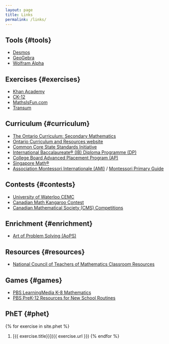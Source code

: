 ```yaml
---
layout: page
title: Links
permalink: /links/
---
```


## Tools {#tools}

* [Desmos](https://www.desmos.com/)
* [GeoGebra](https://www.geogebra.org/geometry)
* [Wolfram Alpha](https://www.wolframalpha.com/)

## Exercises {#exercises}

* [Khan Academy](https://www.khanacademy.org/)
* [CK-12](https://www.ck12.org/student/)
* [MathsIsFun.com](https://www.mathsisfun.com/)
* [Transum](https://www.transum.org/)

## Curriculum {#curriculum}

* [The Ontario Curriculum: Secondary Mathematics](http://www.edu.gov.on.ca/eng/curriculum/secondary/curriculum-update.html)
* [Ontario Curriculum and Resources website](https://www.dcp.edu.gov.on.ca/en/math)
* [Common Core State Standards Initiative](http://www.corestandards.org/read-the-standards/)
* [International Baccalaureate® (IB) Diploma Programme (DP)](https://www.ibo.org/programmes/diploma-programme/curriculum/mathematics/)
* [College Board Advanced Placement Program (AP)](https://apstudents.collegeboard.org/course-index-page)
* [Singapore Math®](https://www.singaporemath.com/)
* [Association Montessori Internationale (AMI)](https://montessori-ami.org/) / [Montessori Primary Guide](https://www.infomontessori.com/mathematics/introduction.htm)

## Contests {#contests}

* [University of Waterloo CEMC](https://www.cemc.uwaterloo.ca/)
* [Canadian Math Kangaroo Contest](https://mathkangaroo.ca/)
* [Canadian Mathematical Society (CMS) Competitions](https://cms.math.ca/competitions/)

## Enrichment {#enrichment}

* [Art of Problem Solving (AoPS)](https://artofproblemsolving.com/company)

## Resources {#resources}

* [National Council of Teachers of Mathematics Classroom Resources](https://www.nctm.org/classroomresources/)

## Games {#games}

* [PBS LearningMedia K-8 Mathematics](https://www.pbslearningmedia.org/subjects/mathematics/k-8-mathematics/)
* [PBS PreK-12 Resources for New School Routines](https://www.pbslearningmedia.org/collection/new-school-routines/)

## PhET {#phet}

{% for exercise in site.phet %}
1. [{{ exercise.title}}]({{ exercise.url }})
{% endfor %}



<!--
## CK-12 exercises {#ck12}

<table>
{% for exercise in site.ck12 %}
  <tr>
    <td><a href="{{ exercise.url }}">{{ exercise.title}}</a></td>
  </tr>
{% endfor %}
</table>
-->